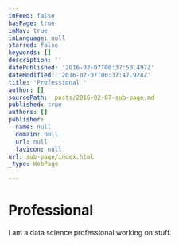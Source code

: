 ```yaml
---
inFeed: false
hasPage: true
inNav: true
inLanguage: null
starred: false
keywords: []
description: ''
datePublished: '2016-02-07T00:37:50.497Z'
dateModified: '2016-02-07T00:37:47.928Z'
title: 'Professional '
author: []
sourcePath: _posts/2016-02-07-sub-page.md
published: true
authors: []
publisher:
  name: null
  domain: null
  url: null
  favicon: null
url: sub-page/index.html
_type: WebPage

---
```

# Professional

I am a data science professional working on stuff.